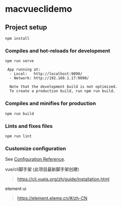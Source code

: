 # macvueclidemo

## Project setup
```
npm install
```

### Compiles and hot-reloads for development
```
npm run serve
```
```
 App running at:
  - Local:   http://localhost:9090/ 
  - Network: http://192.168.1.17:9090/

  Note that the development build is not optimized.
  To create a production build, run npm run build.
```

### Compiles and minifies for production
```
npm run build
```

### Lints and fixes files
```
npm run lint
```

### Customize configuration
See [Configuration Reference](https://cli.vuejs.org/config/).

vue/cli脚手架 (此项目最新脚手架创建)
> https://cli.vuejs.org/zh/guide/installation.html

element ui 
> https://element.eleme.cn/#/zh-CN
